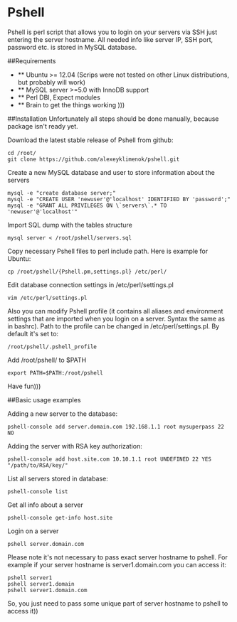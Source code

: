 Pshell
======

Pshell is perl script that allows you to login on your servers via SSH just entering the server hostname. All needed info like server IP, SSH port, password etc. is stored in MySQL database.

##Requirements
- ** Ubuntu >= 12.04 (Scrips were not tested on other Linux distributions, but probably will work)
- ** MySQL server >=5.0 with InnoDB support
- ** Perl DBI, Expect modules
- ** Brain to get the things working )))

##Installation
Unfortunately all steps should be done manually, because package isn't ready yet.

Download the latest stable release of Pshell from github:
```
cd /root/
git clone https://github.com/alexeyklimenok/pshell.git
```
Create a new MySQL database and user to store information about the servers
```
mysql -e "create database server;"
mysql -e "CREATE USER 'newuser'@'localhost' IDENTIFIED BY 'password';"
mysql -e "GRANT ALL PRIVILEGES ON \`servers\`.* TO 'newuser'@'localhost'"
```
Import SQL dump with the tables structure
```
mysql server < /root/pshell/servers.sql
```
Copy necessary Pshell files to perl include path. Here is example for Ubuntu:
```
cp /root/pshell/{Pshell.pm,settings.pl} /etc/perl/
```
Edit database connection settings in /etc/perl/settings.pl
```
vim /etc/perl/settings.pl
```
Also you can modify Pshell profile (it contains all aliases and environment settings that are imported when you login on a server. Syntax the same as in bashrc). Path to the profile can be changed in /etc/perl/settings.pl. By default it's set to:
```
/root/pshell/.pshell_profile
```
Add /root/pshell/ to $PATH
```
export PATH=$PATH:/root/pshell
```
Have fun)))

##Basic usage examples

Adding a new server to the database:
```
pshell-console add server.domain.com 192.168.1.1 root mysuperpass 22 NO
```
Adding the server with RSA key authorization:
```
pshell-console add host.site.com 10.10.1.1 root UNDEFINED 22 YES "/path/to/RSA/key/"
```
List all servers stored in database:
```
pshell-console list
```
Get all info about a server
```
pshell-console get-info host.site
```
Login on a server
```
pshell server.domain.com
```

Please note it's not necessary to pass exact server hostname to pshell. For example if your server hostname is server1.domain.com you can access it:
```
pshell server1
pshell server1.domain
pshell server1.domain.com
```
So, you just need to pass some unique part of server hostname to pshell to access it))
